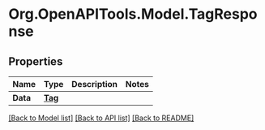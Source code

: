 
# Org.OpenAPITools.Model.TagResponse

## Properties

Name | Type | Description | Notes
------------ | ------------- | ------------- | -------------
**Data** | [**Tag**](Tag.md) |  | 

[[Back to Model list]](../README.md#documentation-for-models)
[[Back to API list]](../README.md#documentation-for-api-endpoints)
[[Back to README]](../README.md)

